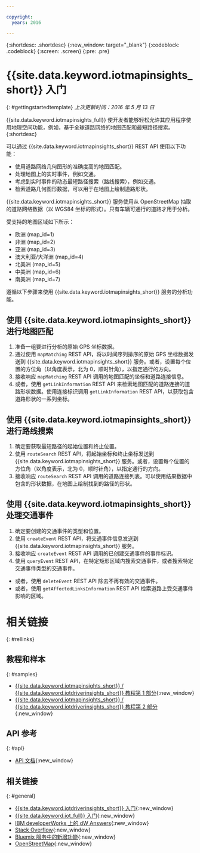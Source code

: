 ```yaml
---

copyright:
  years: 2016

---
```


{:shortdesc: .shortdesc}
{:new_window: target="_blank"}
{:codeblock: .codeblock}
{:screen: .screen}
{:pre: .pre}


# {{site.data.keyword.iotmapinsights_short}} 入门
{: #gettingstartedtemplate}
*上次更新时间：2016 年 5 月 13 日*

{{site.data.keyword.iotmapinsights_full}} 使开发者能够轻松允许其应用程序使用地理空间功能，例如，基于全球道路网络的地图匹配和最短路径搜索。
{:shortdesc}

可以通过 {{site.data.keyword.iotmapinsights_short}} REST API 使用以下功能：

- 使用道路网络几何图形的准确度高的地图匹配。
- 处理地图上的实时事件，例如交通。
- 考虑到实时事件的动态最短路径搜索（路线搜索），例如交通。
- 检索道路几何图形数据，可以用于在地图上绘制道路形状。

{{site.data.keyword.iotmapinsights_short}} 服务使用从 OpenStreetMap 抽取的道路网络数据（以 WGS84 坐标的形式）。只有车辆可通行的道路才用于分析。

受支持的地图区域如下所示：

- 欧洲 (map_id=1)
- 非洲 (map_id=2)
- 亚洲 (map_id=3)
- 澳大利亚/大洋洲 (map_id=4)
- 北美洲 (map_id=5)
- 中美洲 (map_id=6)
- 南美洲 (map_id=7)


遵循以下步骤来使用 {{site.data.keyword.iotmapinsights_short}} 服务的分析功能。

## 使用 {{site.data.keyword.iotmapinsights_short}} 进行地图匹配

1. 准备一组要进行分析的原始 GPS 坐标数据。
2. 通过使用 `mapMatching` REST API，将以时间序列排序的原始 GPS 坐标数据发送到 {{site.data.keyword.iotmapinsights_short}} 服务。或者，设置每个位置的方位角（以角度表示，北为 0，顺时针角），以指定通行的方向。
3. 接收响应 `mapMatching` REST API 调用的地图匹配的坐标和道路连接信息。
4. 或者，使用 `getLinkInformation` REST API 来检索地图匹配的道路连接的道路形状数据。使用连接标识调用 `getLinkInformation` REST API，以获取包含道路形状的一系列坐标。

## 使用 {{site.data.keyword.iotmapinsights_short}} 进行路线搜索

1. 确定要获取最短路径的起始位置和终止位置。
2. 使用 `routeSearch` REST API，将起始坐标和终止坐标发送到 {{site.data.keyword.iotmapinsights_short}} 服务。或者，设置每个位置的方位角（以角度表示，北为 0，顺时针角），以指定通行的方向。
3. 接收响应 `routeSearch` REST API 调用的道路连接列表。可以使用结果数据中包含的形状数据，在地图上绘制找到的路径的形状。

## 使用 {{site.data.keyword.iotmapinsights_short}} 处理交通事件

1. 确定要创建的交通事件的类型和位置。
2. 使用 `createEvent` REST API，将交通事件信息发送到 {{site.data.keyword.iotmapinsights_short}} 服务。
3. 接收响应 `createEvent` REST API 调用的已创建交通事件的事件标识。
4. 使用 `queryEvent` REST API，在特定矩形区域内搜索交通事件，或者搜索特定交通事件类型的交通事件。

- 或者，使用 `deleteEvent` REST API 除去不再有效的交通事件。
- 或者，使用 `getAffectedLinksInformation` REST API 检索道路上受交通事件影响的区域。


# 相关链接
{: #rellinks}
## 教程和样本
{: #samples}
* [{{site.data.keyword.iotmapinsights_short}} / {{site.data.keyword.iotdriverinsights_short}} 教程第 1 部分](https://github.com/IBM-Bluemix/car-data-management){:new_window}
* [{{site.data.keyword.iotmapinsights_short}} / {{site.data.keyword.iotdriverinsights_short}} 教程第 2 部分](https://github.com/IBM-Bluemix/map-driver-insights){:new_window}

## API 参考
{: #api}

* [API 文档](http://ibm.biz/IoTContextMapping_APIdoc){:new_window}

## 相关链接
{: #general}
* [{{site.data.keyword.iotdriverinsights_short}} 入门](../IotDriverInsights/index.html){:new_window}
* [{{site.data.keyword.iot_full}} 入门](https://www.ng.bluemix.net/docs/services/IoT/index.html){:new_window}
* [IBM developerWorks 上的 dW Answers](https://developer.ibm.com/answers/topics/iot-context-mapping){:new_window}
* [Stack Overflow](http://stackoverflow.com/questions/tagged/iot-context-mapping){:new_window}
* [Bluemix 服务中的新增功能](http://www.ng.bluemix.net/docs/whatsnew/index.html#services_category){:new_window}
* [OpenStreetMap](http://www.openstreetmap.org/){:new_window}


